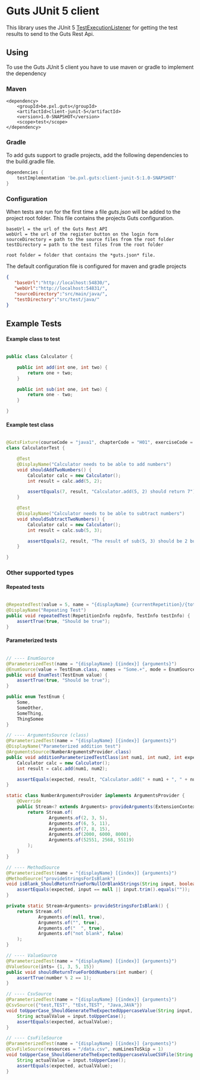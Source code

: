 # Guts JUnit 5 client

This library uses the JUnit 5 [TestExecutionListener](https://junit.org/junit5/docs/5.2.0/api/org/junit/platform/launcher/TestExecutionListener.html) for getting the test results to send to the Guts Rest Api.

## Using

To use the Guts JUnit 5 client you have to use maven or gradle to implement the dependency

### Maven
```
<dependency>
    <groupId>be.pxl.guts</groupId>
    <artifactId>client-junit-5</artifactId>
    <version>1.0-SNAPSHOT</version>
    <scope>test</scope>
</dependency>
```

### Gradle

To add guts support to gradle projects, add the following dependencies to the build.gradle file.
```gradle
dependencies {
    testImplementation 'be.pxl.guts:client-junit-5:1.0-SNAPSHOT'
}
```

### Configuration

When tests are run for the first time a file *guts.json* will be added to the project root folder. This file contains the projects Guts configuration.

```
baseUrl = the url of the Guts Rest API
webUrl = the url of the register button on the login form
sourceDirectory = path to the source files from the root folder
testDirectory = path to the test files from the root folder

root folder = folder that contains the *guts.json* file.
```

The default configuration file is configured for maven and gradle projects
```json
{  
   "baseUrl":"http://localhost:54830/",
   "webUrl":"http://localhost:54831/",
   "sourceDirectory":"src/main/java/",
   "testDirectory":"src/test/java/"
}
```

## Example Tests

#### Example class to test
```java

public class Calculator {

    public int add(int one, int two) {
        return one + two;
    }

    public int sub(int one, int two) {
        return one - two;
    }

}

```

#### Example test class

```java

@GutsFixture(courseCode = "java1", chapterCode = "H01", exerciseCode = "Exercises01", sourceCodeRelativeFilePaths = "Calculator.java")
class CalculatorTest {

    @Test
    @DisplayName("Calculator needs to be able to add numbers")
    void shouldAddTwoNumbers() {
        Calculator calc = new Calculator();
        int result = calc.add(5, 2);

        assertEquals(7, result, "Calculator.add(5, 2) should return 7");
    }

    @Test
    @DisplayName("Calculator needs to be able to subtract numbers")
    void shouldSubtractTwoNumbers() {
        Calculator calc = new Calculator();
        int result = calc.sub(5, 3);

        assertEquals(2, result, "The result of sub(5, 3) should be 2 but is " + result);
    }

}

```

### Other supported types

#### Repeated tests
```java

@RepeatedTest(value = 5, name = "{displayName} {currentRepetition}/{totalRepetitions}")
@DisplayName("Repeating Test")
public void repeatedTest(RepetitionInfo repInfo, TestInfo testInfo) {
    assertTrue(true, "Should be true");
}

```

#### Parameterized tests
```java

// ---- EnumSource
@ParameterizedTest(name = "{displayName} [{index}] {arguments}")
@EnumSource(value = TestEnum.class, names = "Some.+", mode = EnumSource.Mode.MATCH_ALL)
public void EnumTest(TestEnum value) {
    assertTrue(true, "Should be true");
}

public enum TestEnum {
    Some,
    SomeOther,
    SomeThing,
    ThingSomee
}

// ---- ArgumentsSource (class)
@ParameterizedTest(name = "{displayName} [{index}] {arguments}")
@DisplayName("Parameterized addition test")
@ArgumentsSource(NumberArgumentsProvider.class)
public void additionParameterizedTestClass(int num1, int num2, int expected) {
    Calculator calc = new Calculator();
    int result = calc.add(num1, num2);

    assertEquals(expected, result, "Calculator.add(" + num1 + ", " + num2 +") should return " + expected);
}

static class NumberArgumentsProvider implements ArgumentsProvider {
    @Override
    public Stream<? extends Arguments> provideArguments(ExtensionContext context) throws Exception {
        return Stream.of(
                Arguments.of(2, 3, 5),
                Arguments.of(6, 5, 11),
                Arguments.of(7, 8, 15),
                Arguments.of(2000, 6000, 8000),
                Arguments.of(52551, 2568, 55119)
        );
    }
}

// ---- MethodSource
@ParameterizedTest(name = "{displayName} [{index}] {arguments}")
@MethodSource("provideStringsForIsBlank")
void isBlank_ShouldReturnTrueForNullOrBlankStrings(String input, boolean expected) {
    assertEquals(expected, input == null || input.trim().equals(""));
}

private static Stream<Arguments> provideStringsForIsBlank() {
    return Stream.of(
            Arguments.of(null, true),
            Arguments.of("", true),
            Arguments.of("  ", true),
            Arguments.of("not blank", false)
    );
}

// ---- ValueSource
@ParameterizedTest(name = "{displayName} [{index}] {arguments}")
@ValueSource(ints= {1, 3, 5, 15})
public void shouldReturnTrueForOddNumbers(int number) {
    assertTrue(number % 2 == 1);
}

// ---- CsvSource
@ParameterizedTest(name = "{displayName} [{index}] {arguments}")
@CsvSource({"test,TEST", "tEst,TEST", "Java,JAVA"})
void toUpperCase_ShouldGenerateTheExpectedUppercaseValue(String input, String expected) {
    String actualValue = input.toUpperCase();
    assertEquals(expected, actualValue);
}

// ---- CsvFileSource
@ParameterizedTest(name = "{displayName} [{index}] {arguments}")
@CsvFileSource(resources = "/data.csv", numLinesToSkip = 1)
void toUpperCase_ShouldGenerateTheExpectedUppercaseValueCSVFile(String input, String expected) {
    String actualValue = input.toUpperCase();
    assertEquals(expected, actualValue);
}

```
